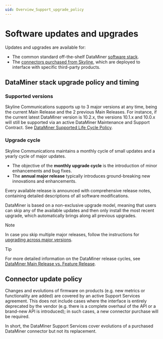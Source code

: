 ```yaml
---
uid: Overview_Support_upgrade_policy
---
```


# Software updates and upgrades

Updates and upgrades are available for:

- The common standard off-the-shelf DataMiner [software stack](#dataminer-stack-upgrade-policy-and-timing).
- The [connectors purchased from Skyline](#connector-update-policy), which are deployed to interface with specific third-party products.

## DataMiner stack upgrade policy and timing

### Supported versions

Skyline Communications supports up to 3 major versions at any time, being the current Main Release and the 2 previous Main Releases. For instance, if the current latest DataMiner version is 10.2.x, the versions 10.1.x and 10.0.x will still be supported via an active DataMiner Maintenance and Support Contract. See [DataMiner Supported Life Cycle Policy](xref:Software_support_life_cycles).

### Upgrade cycle

Skyline Communications maintains a monthly cycle of small updates and a yearly cycle of major updates.

- The objective of the **monthly upgrade cycle** is the introduction of minor enhancements and bug fixes.
- The **annual major release** typically introduces ground-breaking new innovations and enhancements.

Every available release is announced with comprehensive release notes, containing detailed descriptions of all software modifications.

DataMiner is based on a non-exclusive upgrade model, meaning that users can skip any of the available updates and then only install the most recent upgrade, which automatically brings along all previous upgrades.

> [!NOTE]
> In case you skip multiple major releases, follow the instructions for [upgrading across major versions](xref:Preparing_to_upgrade_a_DataMiner_Agent#best-practices-when-upgrading-across-major-versions).

> [!TIP]
> For more detailed information on the DataMiner release cycles, see [DataMiner Main Release vs. Feature Release](xref:DataMiner_MR_vs_FR).

## Connector update policy

Changes and evolutions of firmware on products (e.g. new metrics or functionality are added) are covered by an active Support Services agreement. This does not include cases where the interface is entirely deprecated by the vendor (e.g. there is a complete overhaul of the API or a brand-new API is introduced); in such cases, a new connector purchase will be required.

In short, the DataMiner Support Services cover evolutions of a purchased DataMiner connector but not its replacement.
